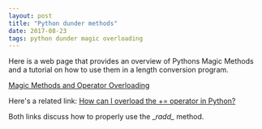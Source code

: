 ```yaml
---
layout: post
title: "Python dunder methods"
date: 2017-08-23
tags: python dunder magic overloading
---
```


Here is a web page that provides an overview of Pythons Magic Methods and a tutorial on how to use them in a length conversion program.

[Magic Methods and Operator Overloading](http://www.python-course.eu/python3_magic_methods.php)

Here's a related link: [How can I overload the  += operator in Python?](https://www.quora.com/How-can-I-overload-the-operator-in-Python)

Both links discuss how to properly use the \__radd\__ method.

